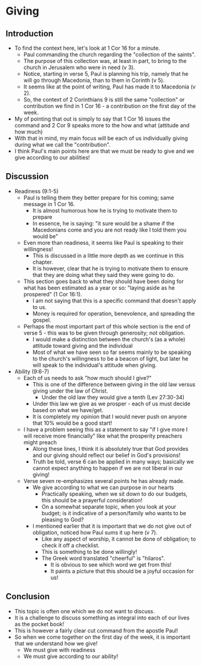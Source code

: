 # Giving

## Introduction

- To find the context here, let's look at 1 Cor 16 for a minute.
	- Paul commanding the church regarding the "collection of the saints".
	- The purpose of this collection was, at least in part, to bring to the church in
	Jerusalem who were in need (v 3). 
	- Notice, starting in verse 5, Paul is planning his trip, namely that he will go through
	Macedonia, than to them in Corinth (v 5).
	- It seems like at the point of writing, Paul has made it to Macedonia (v 2).
	- So, the context of 2 Corinthians 9 is still the same "collection" or contribution we
	find in 1 Cor 16 - a contribution on the first day of the week.
- My of pointing that out is simply to say that 1 Cor 16 issues the command and 2 Cor 9 speaks
more to the how and what (attitude and how much)
- With that in mind, my main focus will be each of us individually giving during what we call the
"contribution".
- I think Paul's main points here are that we must be ready to give and we give according to our
abilities!

## Discussion

- Readiness (9:1-5)
	- Paul is telling them they better prepare for his coming; same message in 1 Cor 16.
		- It is almost humorous how he is trying to motivate them to prepare
		- In essence, he is saying: "it sure would be a shame if the Macedonians come and
		you are not ready like I told them you would be"
	- Even more than readiness, it seems like Paul is speaking to their willingness!
		- This is discussed in a little more depth as we continue in this chapter.
		- It is however, clear that he is trying to motivate them to ensure that they are
		doing what they said they were going to do.
	- This section goes back to what they should have been doing for what has been estimated
	as a year or so: "laying aside as he prospered" (1 Cor 16:1).
		- I am not saying that this is a specific command that doesn't apply to us.
		- Money is required for operation, benevolence, and spreading the gospel.
	- Perhaps the most important part of this whole section is the end of verse 5 - this was
	to be given through generosity; not obligation.
		- I would make a distinction between the church's (as a whole) attitude toward
		giving and the individual
		- Most of what we have seen so far seems mainly to be speaking to the church's
		willingness to be a beacon of light, but later he will speak to the individual's
		attitude when giving. 
- Ability (9:6-7)
	- Each of us needs to ask "how much should I give?" 
		- This is one of the difference between giving in the old law versus giving under
		the law of Christ.
			- Under the old law they would give a tenth (Lev 27:30-34)
		- Under this law we give as we prosper - each of us must decide based on what we
		have/get.
		- It is completely my opinion that I would never push on anyone that 10% would be a
		good start!	
	- I have a problem seeing this as a statement to say "if I give more I will receive more
	financially" like what the prosperity preachers might preach
		- Along these lines, I think it is absolutely true that God provides and our giving
		should reflect our belief in God's provisions!
		- Truth be told, verse 6 can be applied in many ways; basically we cannot expect
		anything to happen if we are not liberal in our giving!
	- Verse seven re-emphasizes several points he has already made.
		- We give according to what we can purpose in our hearts
			- Practically speaking, when we sit down to do our budgets, this should be a
			prayerful consideration!
			- On a somewhat separate topic, when you look at your budget; is it
			indicative of a person/family who wants to be pleasing to God?
		- I mentioned earlier that it is important that we do not give out of obligation,
		noticed how Paul sums it up here (v 7).
			- Like any aspect of worship, it cannot be done of obligation; to check it
			off a checklist.
			- This is something to be done willingly!
			- The Greek word translated "cheerful" is "hilaros".
				- It is obvious to see which word we get from this!
				- It paints a picture that this should be a joyful occasion for us! 
## Conclusion

- This topic is often one which we do not want to discuss.
- It is a challenge to discuss something as integral into each of our lives as the pocket book!
- This is however a fairly clear cut command from the apostle Paul!
- So when we come together on the first day of the week, it is important that we understand how we
give!
	- We must give with readiness
	- We must give according to our ability!

